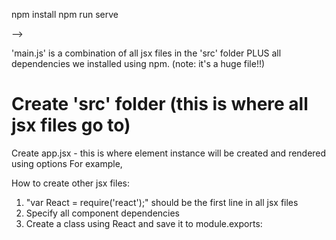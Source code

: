 npm install
npm run serve

-->

'main.js' is a combination of all jsx files in the 'src' folder PLUS all dependencies we installed using npm. (note: it's a huge file!!)

# Create 'src' folder (this is where all jsx files go to)
Create app.jsx - this is where element instance will be created and rendered using options
For example,
  <!--
  var React = require('react');
  var ThumbnailList = require('./thumbnail-list');

  var options = {
    thumbnailData:  [{
      title: 'Show Courses',
      imageUrl: 'https://raw.githubusercontent.com/wiki/facebook/react/react-logo-1000-transparent.png'
    },{
      title: 'Show Courses',
      imageUrl: 'http://brunch.io/images/others/gulp.png'
    }]
  };

  var element = React.createElement(ThumbnailList, options);
  React.render(element, document.querySelector('.container'));
  -->

How to create other jsx files:
1. "var React = require('react');" should be the first line in all jsx files
2. Specify all component dependencies
3. Create a class using React and save it to module.exports:
<!--
module.exports = React.createClass({
  render: function() {
    return <div></div>
  }
});
-->

